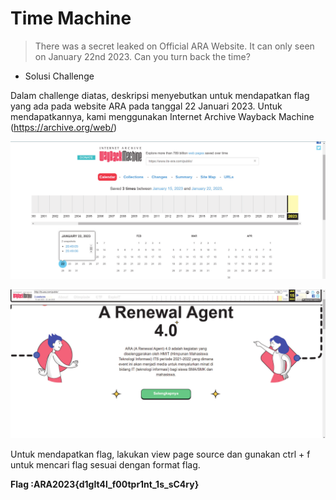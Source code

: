 # Time Machine

> There was a secret leaked on Official ARA Website. It can only seen on January 22nd 2023. Can you turn back the time?

- Solusi Challenge

Dalam challenge diatas, deskripsi menyebutkan untuk mendapatkan flag yang ada pada website ARA pada tanggal 22 Januari 2023. Untuk mendapatkannya, kami menggunakan Internet Archive Wayback Machine (https://archive.org/web/)

![](images/image-001.png)

![](images/image-002.png)

Untuk mendapatkan flag, lakukan view page source dan gunakan ctrl + f untuk mencari flag sesuai dengan format flag.

**Flag :ARA2023{d1gIt4l\_f00tpr1nt\_1s\_sC4ry}**
